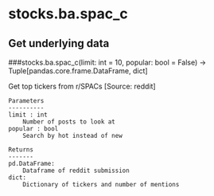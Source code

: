 # stocks.ba.spac_c

## Get underlying data 
###stocks.ba.spac_c(limit: int = 10, popular: bool = False) -> Tuple[pandas.core.frame.DataFrame, dict]

Get top tickers from r/SPACs [Source: reddit]

    Parameters
    ----------
    limit : int
        Number of posts to look at
    popular : bool
        Search by hot instead of new

    Returns
    -------
    pd.DataFrame:
        Dataframe of reddit submission
    dict:
        Dictionary of tickers and number of mentions
